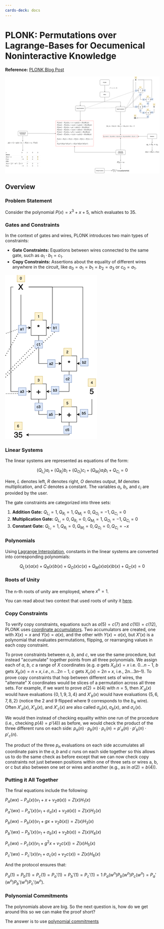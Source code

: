 ```yaml
---
cards-deck: docs
---
```

# PLONK: Permutations over Lagrange-Bases for Oecumenical Noninteractive Knowledge

**Reference:** [PLONK Blog Post](https://vitalik.eth.limo/general/2019/09/22/plonk.html)

![PLONK Overview](attachments/plonk.png)

## Overview

### Problem Statement

Consider the polynomial $P(x) = x^3 + x + 5$, which evaluates to $35$.

### Gates and Constraints

In the context of gates and wires, PLONK introduces two main types of constraints:

- **Gate Constraints:** Equations between wires connected to the same gate, such as $a_1 \cdot b_1 = c_1$.
- **Copy Constraints:** Assertions about the equality of different wires anywhere in the circuit, like $a_0 = a_1 =
  b_1 = b_2 = a_3$ or $c_0 = a_1$.

![Gates and Constraints](attachments/gates.png)

### Linear Systems

The linear systems are represented as equations of the form:

$$(Q_{L_i})a_i + (Q_{R_i})b_i + (Q_{O_i})c_i + (Q_{M_i})a_{i}b_{i} + Q_{C_i} = 0$$

Here, $L$ denotes left, $R$ denotes right, $O$ denotes output, $M$ denotes multiplication, and $C$ denotes a constant.
The variables $a_i$, $b_i$, and $c_i$ are provided by the user.

The gate constraints are categorized into three sets:

1. **Addition Gate:** $Q_{L_i} = 1, Q_{R_i} = 1, Q_{M_i} = 0, Q_{O_i} = -1, Q_{C_i} = 0$
2. **Multiplication Gate:** $Q_{L_i} = 0, Q_{R_i} = 0, Q_{M_i} = 1, Q_{O_i} = -1, Q_{C_i} = 0$
3. **Constant Gate:** $Q_{L_i} = 1, Q_{R_i} = 0, Q_{M_i} = 0, Q_{O_i} = 0, Q_{C_i} = -x$

### Polynomials

Using [Lagrange Interpolation](../terms/lagrange_interpolation.md), constants in the linear systems are converted into
corresponding polynomials:

$$Q_L (x)a (x) + Q_R (x)b (x) + Q_O (x)c (x) + Q_M (x)a (x)b (x) + Q_C (x) = 0$$

### Roots of Unity []()

The n-th roots of unity are employed, where $x^n = 1$.

You can read about two context that used roots of unity it [here](https://hackmd.io/@benjaminion/bls12-381#Roots-of-unity).

[](1713267785624)

### Copy Constraints

To verify copy constraints, equations such as $a(5) = c(7)$ and $c(10) = c(12)$, PLONK
uses [coordinate accumulators](../terms/coordinate_pair_accumulator.md). Two accumulators are created, one with $X(x) =
x$ and $Y(x) = a(x)$, and the other with $Y(x) = a(x)$, but $X'(x)$ is a polynomial that evaluates permutations,
flipping, or rearranging values in each copy constraint.

To prove constraints between $a$, $b$, and $c$, we use the same procedure, but instead "accumulate" together points from
all three polynomials. We assign each of $a$, $b$, $c$ a range of $X$ coordinates (e.g. $a$ gets $X_a(x) = x$ i.e.
$0...n - 1$, $b$ gets $X_b(x) = n + x, i.e., n...2n - 1$, $c$ gets $X_c(x) = 2n + x$, i.e., $2n…3n – 1$). To prove copy
constraints that hop between different sets of wires, the "alternate" X coordinates would be slices of a permutation
across all three sets. For example, if we want to prove $a(2) = b(4)$ with $n = 5$, then $X'_a(x)$ would have
evaluations $\{0,1,9,3,4\}$ and $X'_b(x)$ would have evaluations $\{5,6,7,8,2\}$ (notice the $2$ and $9$ flipped where
$9$ corresponds to the $b_4$ wire). Often $X'_a(x), X'_b(x)$, and $X'_c(x)$ are also called $\sigma_a(x), \sigma_b(x)$,
and $\sigma_c(x)$.

We would then instead of checking equality within one run of the procedure (i.e., checking $p(4) = p'(4)$) as before, we
would check the product of the three different runs on each side: $p_a(n) \cdot p_b(n) \cdot p_c(n) = p'_a(n) \cdot p'_
b(n) \cdot p'_c(n)$.

The product of the three $p_n$ evaluations on each side accumulates all coordinate pairs in the $a,b$ and $c$ runs on
each side together so this allows us to do the same check as before except that we can now check copy constraints not
just between positions within one of three sets or wires a, b, or c but also between one set or wires and another (e.g.,
as in $a(2) = b(4)$).

### Putting it All Together

The final equations include the following:

$P_a(wx) - P_a(x)(v_1 + x + v_2a(x)) = Z(x)H_1(x)$

$P_a'(wx) - P_a'(x)(v_1 + \sigma_a(x) + v_2a(x)) = Z(x)H_2(x)$

$P_b(wx) - P_b(x)(v_1 + gx + v_2b(x)) = Z(x)H_3(x)$

$P_b'(wx) - P_b'(x)(v_1 + \sigma_b(x) + v_2b(x)) = Z(x)H_4(x)$

$P_c(wx) - P_c(x)(v_1 + g^2 x + v_2 c(x)) = Z(x)H_5(x)$

$P_c'(wx) - P_c'(x)(v_1 + \sigma_c(x) + v_2c(x)) = Z(x)H_6(x)$

And the protocol ensures that:

$P_a(1) = P_b(1) = P_c(1) = P_a'(1) = P_b'(1) = P_c'(1) = 1$
$P_a(w^n)P_b(w^n)P_c(w^n) = P_a'(w^n)P_b'(w^n)P_c'(w^n)$.

### Polynomial Commitments

The polynomials above are big. So the next question is, how do we get around this so we can make the proof short?

The answer is to use [polynomial commitments](../terms/polynomial-commitment/000_polynomial_commitment.md)
